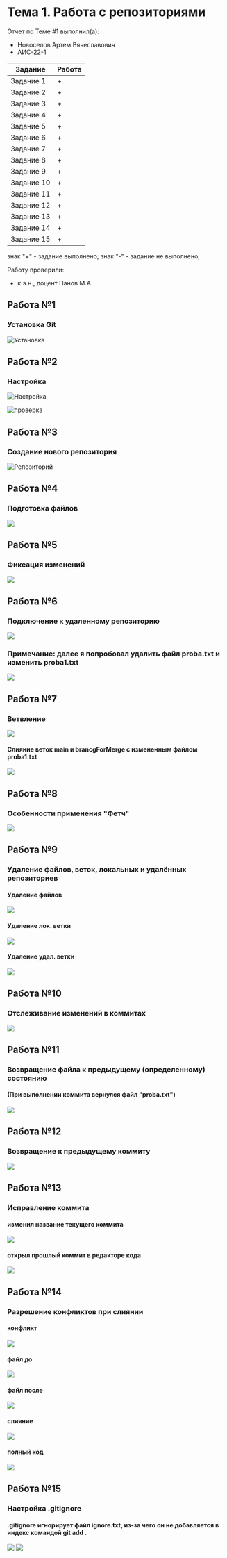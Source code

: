 # Тема 1. Работа с репозиториями
Отчет по Теме #1 выполнил(а):
- Новоселов Артем Вячеславович
- АИС-22-1

| Задание | Работа |
| ------ | ------ |
| Задание 1 | + |
| Задание 2 | + |
| Задание 3 | + |
| Задание 4 | + |
| Задание 5 | + |
| Задание 6 | + |
| Задание 7 | + |
| Задание 8 | + |
| Задание 9 | + |
| Задание 10 | + |
| Задание 11 | + |
| Задание 12 | + |
| Задание 13 | + |
| Задание 14| + |
| Задание 15 | + |

знак "+" - задание выполнено; знак "-" - задание не выполнено;

Работу проверили:
- к.э.н., доцент Панов М.А.

## Работа №1
### Установка Git
![Установка](/pic/1.1.PNG)

## Работа №2
### Настройка
![Настройка](/pic/1.2.PNG)

![проверка](/pic/1.2_1.PNG)

## Работа №3
### Создание нового репозитория
![Репозиторий](/pic/1.3.PNG)

## Работа №4
### Подготовка файлов
![](/pic/1.4.PNG)

## Работа №5
### Фиксация изменений
![](/pic/1.5.PNG)

## Работа №6
### Подключение к удаленному репозиторию
![](/pic/1.6..PNG)

### Примечание: далее я попробовал удалить файл proba.txt и изменить proba1.txt
![](/pic/1.6.1.PNG)

## Работа №7
### Ветвление
![](/pic/1.7.PNG)
#### Слияние веток main и brancgForMerge с измененным файлом proba1.txt
![](/pic/p.s..PNG)

## Работа №8
### Особенности применения "Фетч"
![](/pic/1.8.PNG)

## Работа №9
### Удаление файлов, веток, локальных и удалённых репозиториев
#### Удаление файлов
![](/pic/1.9.1.PNG)
#### Удаление лок. ветки
![](/pic/1.9.2.PNG)
#### Удаление удал. ветки
![](/pic/1.9.3.PNG)

## Работа №10
### Отслеживание изменений в коммитах
![](/pic/1.10.PNG)

## Работа №11
### Возвращение файла к предыдущему (определенному) состоянию
#### (При выполнении коммита вернулся файл "proba.txt")
![](/pic/1.11.PNG)

## Работа №12
### Возвращение к предыдущему коммиту
![](/pic/1.12.PNG)

## Работа №13
### Исправление коммита
#### изменил название текущего коммита
![](/pic/1.13.1.PNG)
#### открыл прошлый коммит в редакторе кода
![](/pic/1.13.2.PNG)

## Работа №14
### Разрешение конфликтов при слиянии
#### конфликт
![](/pic/1.14.1.PNG)
#### файл до
![](/pic/1.14.1.1.PNG)
#### файл после
![](/pic/1.14.2.PNG)
#### слияние
![](/pic/1.14.3.PNG)
#### полный код
![](/pic/14.PNG)

## Работа №15
### Настройка .gitignore
#### .gitignore игнорирует файл ignore.txt, из-за чего он не добавляется в индекс командой git add .
![](/pic/1.15.PNG)
![](/pic/1.15.1.PNG)
